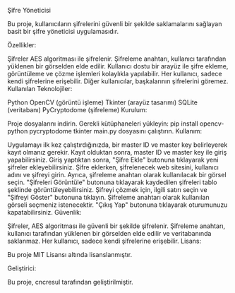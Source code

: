 Şifre Yöneticisi

Bu proje, kullanıcıların şifrelerini güvenli bir şekilde saklamalarını sağlayan basit bir şifre yöneticisi uygulamasıdır.

Özellikler:

Şifreler AES algoritması ile şifrelenir.
Şifreleme anahtarı, kullanıcı tarafından yüklenen bir görselden elde edilir.
Kullanıcı dostu bir arayüz ile şifre ekleme, görüntüleme ve çözme işlemleri kolaylıkla yapılabilir.
Her kullanıcı, sadece kendi şifrelerine erişebilir. Diğer kullanıcılar, başkalarının şifrelerini göremez.
Kullanılan Teknolojiler:

Python
OpenCV (görüntü işleme)
Tkinter (arayüz tasarımı)
SQLite (veritabanı)
PyCryptodome (şifreleme)
Kurulum:

Proje dosyalarını indirin.
Gerekli kütüphaneleri yükleyin: pip install opencv-python pycryptodome tkinter
main.py dosyasını çalıştırın.
Kullanım:

Uygulamayı ilk kez çalıştırdığınızda, bir master ID ve master key belirleyerek kayıt olmanız gerekir.
Kayıt olduktan sonra, master ID ve master key ile giriş yapabilirsiniz.
Giriş yaptıktan sonra, "Şifre Ekle" butonuna tıklayarak yeni şifreler ekleyebilirsiniz.
Şifre eklerken, şifrelenecek web sitesini, kullanıcı adını ve şifreyi girin. Ayrıca, şifreleme anahtarı olarak kullanılacak bir görsel seçin.
"Şifreleri Görüntüle" butonuna tıklayarak kaydedilen şifreleri tablo şeklinde görüntüleyebilirsiniz.
Şifreyi çözmek için, ilgili satırı seçin ve "Şifreyi Göster" butonuna tıklayın. Şifreleme anahtarı olarak kullanılan görseli seçmeniz istenecektir.
"Çıkış Yap" butonuna tıklayarak oturumunuzu kapatabilirsiniz.
Güvenlik:

Şifreler, AES algoritması ile güvenli bir şekilde şifrelenir.
Şifreleme anahtarı, kullanıcı tarafından yüklenen bir görselden elde edilir ve veritabanında saklanmaz.
Her kullanıcı, sadece kendi şifrelerine erişebilir.
Lisans:

Bu proje MIT Lisansı altında lisanslanmıştır.

Geliştirici:

Bu proje, cncresul tarafından geliştirilmiştir.
